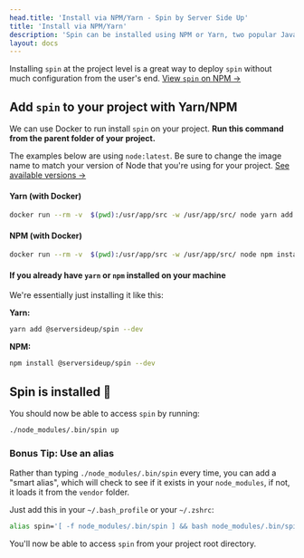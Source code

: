 ```yaml
---
head.title: 'Install via NPM/Yarn - Spin by Server Side Up'
title: 'Install via NPM/Yarn'
description: 'Spin can be installed using NPM or Yarn, two popular JavaScript package managers. This enables you to make Spin accessible without other developers doing any steps on their end.'
layout: docs
---
```


Installing `spin` at the project level is a great way to deploy `spin` without much configuration from the user's end. [View `spin` on NPM →](https://www.npmjs.com/package/@serversideup/spin)

## Add `spin` to your project with Yarn/NPM
We can use Docker to run install `spin` on your project. **Run this command from the parent folder of your project.**

<alert type="warning">

The examples below are using `node:latest`. Be sure to change the image name to match your version of Node that you're using for your project. [See available versions →](https://hub.docker.com/_/node/)

</alert>

#### Yarn (with Docker)
```bash
docker run --rm -v  $(pwd):/usr/app/src -w /usr/app/src/ node yarn add @serversideup/spin --dev
```
#### NPM (with Docker)
```bash
docker run --rm -v  $(pwd):/usr/app/src -w /usr/app/src/ node npm install @serversideup/spin --dev
```


#### If you already have `yarn` or `npm` installed on your machine
We're essentially just installing it like this:

**Yarn:**
```bash
yarn add @serversideup/spin --dev
```
**NPM:**
```bash
npm install @serversideup/spin --dev
```



## Spin is installed 🥳
You should now be able to access `spin` by running:
```bash
./node_modules/.bin/spin up
```

### Bonus Tip: Use an alias
Rather than typing `./node_modules/.bin/spin` every time, you can add a "smart alias", which will check to see if it exists in your `node_modules`, if not, it loads it from the `vendor` folder.

Just add this in your `~/.bash_profile` or your `~/.zshrc`:
```bash
alias spin='[ -f node_modules/.bin/spin ] && bash node_modules/.bin/spin || bash vendor/bin/spin'
```

You'll now be able to access `spin` from your project root directory.